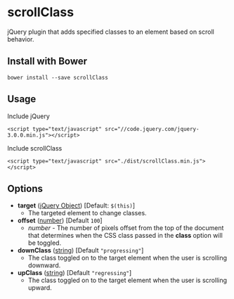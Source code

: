 # scrollClass
jQuery plugin that adds specified classes to an element based on scroll behavior.



## Install with Bower

```bower install --save scrollClass```



## Usage

Include jQuery

```<script type="text/javascript" src="//code.jquery.com/jquery-3.0.0.min.js"></script>```

Include scrollClass

```<script type="text/javascript" src="./dist/scrollClass.min.js"></script>```



## Options

  - **target** ([jQuery Object](http://api.jquery.com/Types/#jQuery)) [Default: `$(this)`]
    - The targeted element to change classes.
  - **offset** ([number](http://api.jquery.com/Types/#Number)) [Default `100`]
    - _number_ - The number of pixels offset from the top of the document that determines when the CSS class passed in the **class** option will be toggled.
  - **downClass** ([string](http://api.jquery.com/Types/#String)) [Default `"progressing"`]
    - The class toggled on to the target element when the user is scrolling downward.
  - **upClass** ([string](http://api.jquery.com/Types/#String)) [Default `"regressing"`]
    - The class toggled on to the target element when the user is scrolling upward.
